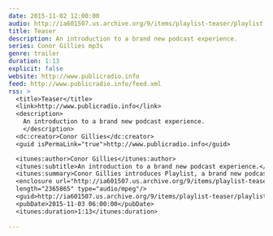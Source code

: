 ```yaml
---
date: 2015-11-02 12:00:00
audio: http://ia601507.us.archive.org/9/items/playlist-teaser/playlist-teaser.mp3
title: Teaser
description: An introduction to a brand new podcast experience.
series: Conor Gillies mp3s
genre: trailer
duration: 1:13
explicit: false
website: http://www.publicradio.info
feed: http://www.publicradio.info/feed.xml
rss: >
  <title>Teaser</title>
  <link>http://www.publicradio.info</link>
  <description>
    An introduction to a brand new podcast experience.  
    </description>
  <dc:creator>Conor Gillies</dc:creator>
  <guid isPermaLink="true">http://www.publicradio.info</guid>

  <itunes:author>Conor Gillies</itunes:author>
  <itunes:subtitle>An introduction to a brand new podcast experience.</itunes:subtitle>
  <itunes:summary>Conor Gillies introduces Playlist, a brand new podcast experience.</itunes:summary>
  <enclosure url="http://ia601507.us.archive.org/9/items/playlist-teaser/playlist-teaser.mp3"
  length="2365865" type="audio/mpeg"/>
  <guid>http://ia601507.us.archive.org/9/items/playlist-teaser/playlist-teaser.mp3</guid>
  <pubDate>2015-11-03 06:00:00</pubDate>
  <itunes:duration>1:13</itunes:duration>
  
---
```

